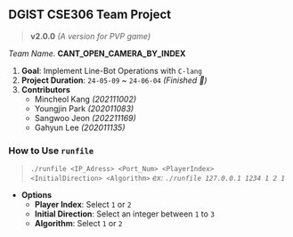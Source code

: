 ## DGIST CSE306 Team Project

> **v2.0.0** *(A version for PVP game)*

*Team Name.* **CANT_OPEN_CAMERA_BY_INDEX**

1. **Goal**: Implement Line-Bot Operations with `C-lang`
2. **Project Duration**: `24-05-09` ~ `24-06-04` *(Finished 🎉)*
3. **Contributors**
   - Mincheol Kang *(202111002)*
   - Youngjin Park *(202011083)*
   - Sangwoo Jeon *(202211169)*
   - Gahyun Lee *(202011135)*

### How to Use `runfile`
> `./runfile <IP_Adress> <Port_Num> <PlayerIndex> <InitialDirection> <Algorithm>`
> *ex: `./runfile 127.0.0.1 1234 1 2 1`*
- **Options**
  - **Player Index**: Select `1` or `2`
  - **Initial Direction**: Select an integer between `1` to `3`
  - **Algorithm**: Select `1` or `2`